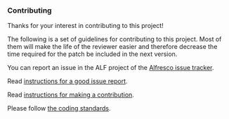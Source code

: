### Contributing
Thanks for your interest in contributing to this project!

The following is a set of guidelines for contributing to this project. Most of them will make the life of the reviewer easier and therefore decrease the time required for the patch be included in the next version.

You can report an issue in the ALF project of the [Alfresco issue tracker](https://alfresco.atlassian.net).

Read [instructions for a good issue report](https://community.alfresco.com/docs/DOC-6263-reporting-an-issue).

Read [instructions for making a contribution](https://community.alfresco.com/docs/DOC-6269-submitting-contributions).

Please follow [the coding standards](https://community.alfresco.com/docs/DOC-4658-coding-standards).
